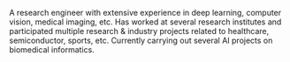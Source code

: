 A research engineer with extensive experience in deep learning, computer vision, medical imaging, etc. Has worked at several research institutes and participated multiple research & industry projects related to healthcare, semiconductor, sports, etc. Currently carrying out several AI projects on biomedical informatics.

